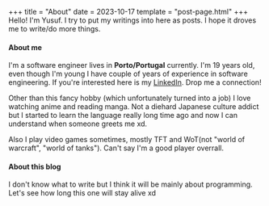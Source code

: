 +++
title = "About"
date = 2023-10-17
template = "post-page.html"
+++
Hello! I'm Yusuf. I try to put my writings into here as posts. I hope it droves me to write/do more things.

#### About me
I'm a software engineer lives in **Porto/Portugal** currently. I'm 19 years old, even though I'm young I have couple of years of experience in software engineering. If you're interested here is my [LinkedIn](https://www.linkedin.com/in/yusufpapurcu/). Drop me a connection!

Other than this fancy hobby (which unfortunately turned into a job) I love watching anime and reading manga. Not a diehard Japanese culture addict but I started to learn the language really long time ago and now I can understand when someone greets me xd.

Also I play video games sometimes, mostly TFT and WoT(not "world of warcraft", "world of tanks"). Can't say I'm a good player overrall.
#### About this blog
I don't know what to write but I think it will be mainly about programming. Let's see how long this one will stay alive xd


